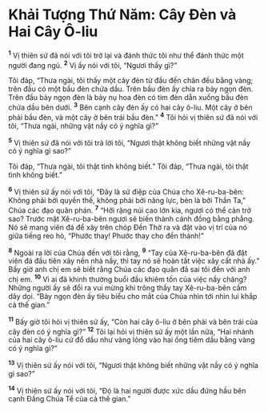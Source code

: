 # Khải Tượng Thứ Năm: Cây Ðèn và Hai Cây Ô-liu
<sup><b>1</b></sup> Vị thiên sứ đã nói với tôi trở lại và đánh thức tôi như thể đánh thức một người đang ngủ. <sup><b>2</b></sup> Vị ấy nói với tôi, “Ngươi thấy gì?”

Tôi đáp, “Thưa ngài, tôi thấy một cây đèn từ đầu đến chân đều bằng vàng; trên đầu có một bầu đèn chứa dầu. Trên bầu đèn ấy chỉa ra bảy ngọn đèn. Trên đầu bảy ngọn đèn là bảy nụ hoa đèn có tim đèn dẫn xuống bầu đèn chứa dầu bên dưới. <sup><b>3</b></sup> Bên cạnh cây đèn ấy có hai cây ô-liu. Một cây ở bên phải bầu đèn, và một cây ở bên trái bầu đèn.” <sup><b>4</b></sup> Tôi hỏi vị thiên sứ đã nói với tôi, “Thưa ngài, những vật nầy có ý nghĩa gì?”

<sup><b>5</b></sup> Vị thiên sứ đã nói với tôi trả lời tôi, “Ngươi thật không biết những vật nầy có ý nghĩa gì sao?”

Tôi đáp, “Thưa ngài, tôi thật tình không biết.” Tôi đáp, “Thưa ngài, tôi thật tình không biết.”

<sup><b>6</b></sup> Vị thiên sứ ấy nói với tôi, “Ðây là sứ điệp của Chúa cho Xê-ru-ba-bên: Không phải bởi quyền thế, không phải bởi năng lực, bèn là bởi Thần Ta,” Chúa các đạo quân phán. <sup><b>7</b></sup> “Hỡi rặng núi cao lớn kia, ngươi có thể cản trở sao? Trước mặt Xê-ru-ba-bên ngươi sẽ biến thành cánh đồng bằng phẳng. Nó sẽ mang viên đá để xây trên chóp Ðền Thờ ra và đặt vào vị trí của nó giữa tiếng reo hò, “Phước thay! Phước thay cho đền thánh!”

<sup><b>8</b></sup> Ngoài ra lời của Chúa đến với tôi rằng, <sup><b>9</b></sup> “Tay của Xê-ru-ba-bên đã đặt viên đá đầu tiên xây nền nhà nầy, thì tay nó sẽ hoàn tất việc xây cất nhà ấy.” Bấy giờ anh chị em sẽ biết rằng Chúa các đạo quân đã sai tôi đến với anh chị em. <sup><b>10</b></sup> Vì ai đã khinh thường buổi đầu khiêm tốn của việc nầy chăng? Những người ấy sẽ đổi ra vui mừng khi trông thấy tay Xê-ru-ba-bên cầm dây dọi. “Bảy ngọn đèn ấy tiêu biểu cho mắt của Chúa nhìn tới nhìn lui khắp cả thế gian.”

<sup><b>11</b></sup> Bấy giờ tôi hỏi vị thiên sứ ấy, “Còn hai cây ô-liu ở bên phải và bên trái của cây đèn có ý nghĩa gì?” <sup><b>12</b></sup> Tôi lại hỏi vị thiên sứ ấy một lần nữa, “Hai nhánh của hai cây ô-liu cứ đổ dầu như vàng lỏng vào hai ống tiêm dầu bằng vàng có ý nghĩa gì?”

<sup><b>13</b></sup> Vị thiên sứ ấy nói với tôi, “Ngươi thật không biết những vật nầy có ý nghĩa gì sao?”

<sup><b>14</b></sup> Vị thiên sứ ấy nói với tôi, “Ðó là hai người được xức dầu đứng hầu bên cạnh Ðấng Chúa Tể của cả thế gian.”

